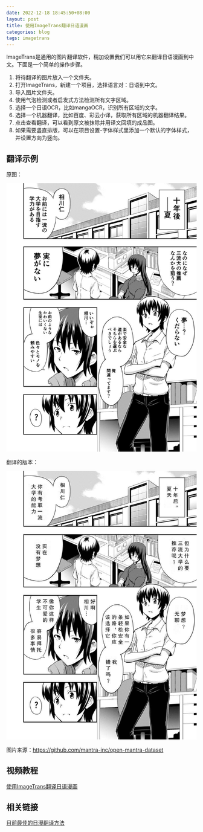 ```yaml
---
date: 2022-12-18 18:45:50+08:00
layout: post
title: 使用ImageTrans翻译日语漫画
categories: blog
tags: imagetrans
---
```


ImageTrans是通用的图片翻译软件，稍加设置我们可以用它来翻译日语漫画到中文。下面是一个简单的操作步骤。

1. 将待翻译的图片放入一个文件夹。
2. 打开ImageTrans，新建一个项目，选择语言对：日语到中文。
3. 导入图片文件夹。
4. 使用气泡检测或者启发式方法检测所有文字区域。
5. 选择一个日语OCR，比如mangaOCR，识别所有区域的文字。
6. 选择一个机器翻译，比如百度、彩云小译，获取所有区域的机器翻译结果。
7. 点击查看翻译，可以看到原文被抹除并用译文回填的成品图。
8. 如果需要竖直排版，可以在项目设置-字体样式里添加一个默认的字体样式，并设置方向为竖向。

## 翻译示例

原图：

![日语原图](/album/manga-translator/japanese.jpg)

翻译的版本：

![中文翻译版本](/album/manga-translator/chinese.jpg)

图片来源：<https://github.com/mantra-inc/open-mantra-dataset>


## 视频教程

[使用ImageTrans翻译日语漫画](https://www.bilibili.com/video/BV1Uo4y1Z7Wo/)

## 相关链接

[目前最佳的日漫翻译方法](https://www.basiccat.org/zh/best-practice-manga-ocr-and-translation/)

